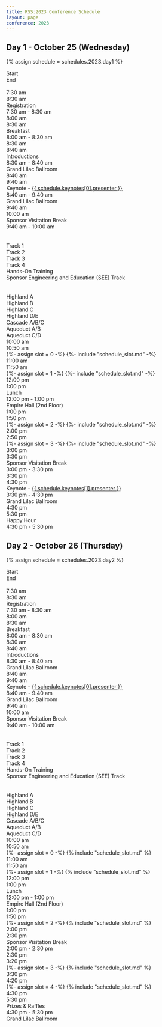 ```yaml
---
title: RSS:2023 Conference Schedule
layout: page
conference: 2023
---
```

## Day 1 - October 25 (Wednesday)

{% assign schedule = schedules.2023.day1 %}

<div class="schedule schedule-2023">
  <div class="no-mobile title">Start</div>
  <div class="no-mobile title">End</div>
  <div class="no-mobile full-session">&nbsp;</div>
  
  <div class="no-mobile">7:30 am</div>
  <div class="no-mobile">8:30 am</div>
  <div class="full-session">
    <div class="title">Registration</div>
    <div class="times">7:30 am - 8:30 am</div>
  </div>
  <div class="gap"></div>
  
  <div class="no-mobile">8:00 am</div>
  <div class="no-mobile">8:30 am</div>
  <div class="full-session">
    <div class="title">Breakfast</div>
    <div class="times">8:00 am - 8:30 am</div>
  </div>
  <div class="gap"></div>
  
  <div class="no-mobile lilac">8:30 am</div>
  <div class="no-mobile lilac">8:40 am</div>
  <div class="full-session lilac">
    <div class="title">Introductions</div>
    <div class="times">8:30 am - 8:40 am</div>
    <div class="room">Grand Lilac Ballroom</div>
  </div>
  <div class="gap"></div>
  
  <div class="no-mobile lilac">8:40 am</div>
  <div class="no-mobile lilac">9:40 am</div>
  <div class="full-session lilac">
    <div class="title">Keynote - <a href="{{ schedule.keynotes[0].url }}">{{ schedule.keynotes[0].presenter }}</a></div>
    <div class="times">8:40 am - 9:40 am</div>
    <div class="room">Grand Lilac Ballroom</div>
  </div>
  <div class="gap"></div>
  
  <div class="no-mobile">9:40 am</div>
  <div class="no-mobile">10:00 am</div>
  <div class="full-session">
    <div class="title">Sponsor Visitation Break</div>
    <div class="times">9:40 am - 10:00 am</div>
  </div>
  <div class="gap"></div>
  
  <div class="no-mobile">&nbsp;</div>
  <div class="no-mobile">&nbsp;</div>
  <div class="no-mobile track track1 title">Track 1</div>
  <div class="no-mobile track track2 title">Track 2</div>
  <div class="no-mobile track track3 title">Track 3</div>
  <div class="no-mobile track track4 title">Track 4</div>
  <div class="no-mobile track training title">Hands-On Training</div>
  <div class="no-mobile track sponsor columns-2 title">Sponsor Engineering and Education (SEE) Track</div>
  
  <div class="no-mobile">&nbsp;</div>
  <div class="no-mobile">&nbsp;</div>
  <div class="no-mobile room track1">Highland A</div>
  <div class="no-mobile room track2 ">Highland B</div>
  <div class="no-mobile room track3">Highland C</div>
  <div class="no-mobile room track4">Highland D/E</div>
  <div class="no-mobile room training">Cascade A/B/C</div>
  <div class="no-mobile room sponsor1">Aqueduct A/B</div>
  <div class="no-mobile room sponsor2">Aqueduct C/D</div>
  
  <div class="no-mobile">10:00 am</div>
  <div class="no-mobile">10:50 am</div>
  {%- assign slot = 0 -%}
  {%- include "schedule_slot.md" -%}
  <div class="gap"></div>
  
  <div class="no-mobile">11:00 am</div>
  <div class="no-mobile">11:50 am</div>
  {%- assign slot = 1 -%}
  {%- include "schedule_slot.md" -%}
  <div class="gap"></div>
  
  <div class="no-mobile">12:00 pm</div>
  <div class="no-mobile">1:00 pm</div>
  <div class="full-session">
    <div class="title">Lunch</div>
    <div class="times">12:00 pm - 1:00 pm</div>
    <div class="room">Empire Hall (2nd Floor)</div>
  </div>
  <div class="gap"></div>
  
  <div class="no-mobile">1:00 pm</div>
  <div class="no-mobile">1:50 pm</div>
  {%- assign slot = 2 -%}
  {%- include "schedule_slot.md" -%}
  <div class="gap"></div>
  
  <div class="no-mobile">2:00 pm</div>
  <div class="no-mobile">2:50 pm</div>
  {%- assign slot = 3 -%}
  {%- include "schedule_slot.md" -%}
  <div class="gap"></div>
  
  <div class="no-mobile">3:00 pm</div>
  <div class="no-mobile">3:30 pm</div>
  <div class="full-session">
    <div class="title">Sponsor Visitation Break</div>
    <div class="times">3:00 pm - 3:30 pm</div>
  </div>
  <div class="gap"></div>
  
  <div class="no-mobile lilac">3:30 pm</div>
  <div class="no-mobile lilac">4:30 pm</div>
  <div class="full-session lilac">
    <div class="title">Keynote - <a href="{{ schedule.keynotes[1].url }}">{{ schedule.keynotes[1].presenter }}</a></div>
    <div class="times">3:30 pm - 4:30 pm</div>
    <div class="room">Grand Lilac Ballroom</div>
  </div>
  <div class="gap"></div>
  
  <div class="no-mobile">4:30 pm</div>
  <div class="no-mobile">5:30 pm</div>
  <div class="full-session">
    <div class="title">Happy Hour</div>
    <div class="times">4:30 pm - 5:30 pm</div>
  </div>
</div>

## Day 2 - October 26 (Thursday)

{% assign schedule = schedules.2023.day2 %}

<div class="schedule schedule-2023">
  <div class="no-mobile title">Start</div>
  <div class="no-mobile title">End</div>
  <div class="no-mobile full-session">&nbsp;</div>
  
  <div class="no-mobile">7:30 am</div>
  <div class="no-mobile">8:30 am</div>
  <div class="full-session">
    <div class="title">Registration</div>
    <div class="times">7:30 am - 8:30 am</div>
  </div>
  <div class="gap"></div>
  
  <div class="no-mobile">8:00 am</div>
  <div class="no-mobile">8:30 am</div>
  <div class="full-session">
    <div class="title">Breakfast</div>
    <div class="times">8:00 am - 8:30 am</div>
  </div>
  <div class="gap"></div>
  
  <div class="no-mobile lilac">8:30 am</div>
  <div class="no-mobile lilac">8:40 am</div>
  <div class="full-session lilac">
    <div class="title">Introductions</div>
    <div class="times">8:30 am - 8:40 am</div>
    <div class="room">Grand Lilac Ballroom</div>
  </div>
  <div class="gap"></div>
  
  <div class="no-mobile lilac">8:40 am</div>
  <div class="no-mobile lilac">9:40 am</div>
  <div class="full-session lilac">
    <div class="title">Keynote - <a href="{{ schedule.keynotes[0].url }}">{{ schedule.keynotes[0].presenter }}</a></div>
    <div class="times">8:40 am - 9:40 am</div>
    <div class="room">Grand Lilac Ballroom</div>
  </div>
  <div class="gap"></div>
  
  <div class="no-mobile">9:40 am</div>
  <div class="no-mobile">10:00 am</div>
  <div class="full-session">
    <div class="title">Sponsor Visitation Break</div>
    <div class="times">9:40 am - 10:00 am</div>
  </div>
  <div class="gap"></div>
  
  <div class="no-mobile">&nbsp;</div>
  <div class="no-mobile">&nbsp;</div>
  <div class="no-mobile track track1 title">Track 1</div>
  <div class="no-mobile track track2 title">Track 2</div>
  <div class="no-mobile track track3 title">Track 3</div>
  <div class="no-mobile track track4 title">Track 4</div>
  <div class="no-mobile track training title">Hands-On Training</div>
  <div class="no-mobile track sponsor columns-2 title">Sponsor Engineering and Education (SEE) Track</div>
  
  <div class="no-mobile">&nbsp;</div>
  <div class="no-mobile">&nbsp;</div>
  <div class="no-mobile room track1">Highland A</div>
  <div class="no-mobile room track2 ">Highland B</div>
  <div class="no-mobile room track3">Highland C</div>
  <div class="no-mobile room track4">Highland D/E</div>
  <div class="no-mobile room training">Cascade A/B/C</div>
  <div class="no-mobile room sponsor1">Aqueduct A/B</div>
  <div class="no-mobile room sponsor2">Aqueduct C/D</div>
  
  <div class="no-mobile">10:00 am</div>
  <div class="no-mobile">10:50 am</div>
  {%- assign slot = 0 -%}
  {% include "schedule_slot.md" %}
  <div class="gap"></div>
  
  <div class="no-mobile">11:00 am</div>
  <div class="no-mobile">11:50 am</div>
  {%- assign slot = 1 -%}
  {% include "schedule_slot.md" %}
  <div class="gap"></div>
  
  <div class="no-mobile">12:00 pm</div>
  <div class="no-mobile">1:00 pm</div>
  <div class="full-session">
    <div class="title">Lunch</div>
    <div class="times">12:00 pm - 1:00 pm</div>
    <div class="room">Empire Hall (2nd Floor)</div>
  </div>
  <div class="gap"></div>
  
  <div class="no-mobile">1:00 pm</div>
  <div class="no-mobile">1:50 pm</div>
  {%- assign slot = 2 -%}
  {% include "schedule_slot.md" %}
  <div class="gap"></div>

  <div class="no-mobile">2:00 pm</div>
  <div class="no-mobile">2:30 pm</div>
  <div class="full-session">
    <div class="title">Sponsor Visitation Break</div>
    <div class="times">2:00 pm - 2:30 pm</div>
  </div>
  <div class="gap"></div>
  
  <div class="no-mobile">2:30 pm</div>
  <div class="no-mobile">3:20 pm</div>
  {%- assign slot = 3 -%}
  {% include "schedule_slot.md" %}
  <div class="gap"></div>
  
  <div class="no-mobile">3:30 pm</div>
  <div class="no-mobile">4:20 pm</div>
  {%- assign slot = 4 -%}
  {% include "schedule_slot.md" %}
  <div class="gap"></div>
  
  <div class="no-mobile lilac">4:30 pm</div>
  <div class="no-mobile lilac">5:30 pm</div>
  <div class="full-session lilac">
    <div class="title">Prizes & Raffles</div>
    <div class="times">4:30 pm - 5:30 pm</div>
    <div class="room">Grand Lilac Ballroom</div>
  </div>
</div>
